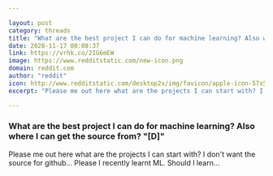 ```yaml
---

layout: post
category: threads
title: "What are the best project I can do for machine learning? Also where I can get the source from? \"[D]\""
date: 2020-11-17 00:08:37
link: https://vrhk.co/2IG6mEW
image: https://www.redditstatic.com/new-icon.png
domain: reddit.com
author: "reddit"
icon: http://www.redditstatic.com/desktop2x/img/favicon/apple-icon-57x57.png
excerpt: "Please me out here what are the projects I can start with? I don't want the source for github... Please I recently learnt ML. Should I learn..."

---
```


### What are the best project I can do for machine learning? Also where I can get the source from? "[D]"

Please me out here what are the projects I can start with? I don't want the source for github... Please I recently learnt ML. Should I learn...